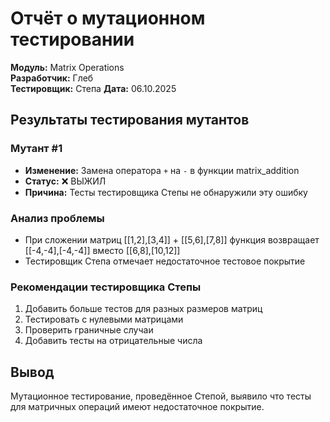 # Отчёт о мутационном тестировании

**Модуль:** Matrix Operations  
**Разработчик:** Глеб  
**Тестировщик:** Степа
**Дата:** 06.10.2025

## Результаты тестирования мутантов

### Мутант #1
- **Изменение:** Замена оператора `+` на `-` в функции matrix_addition
- **Статус:** ❌ ВЫЖИЛ
- **Причина:** Тесты тестировщика Степы не обнаружили эту ошибку

### Анализ проблемы
- При сложении матриц [[1,2],[3,4]] + [[5,6],[7,8]] функция возвращает [[-4,-4],[-4,-4]] вместо [[6,8],[10,12]]
- Тестировщик Степа отмечает недостаточное тестовое покрытие

### Рекомендации тестировщика Степы
1. Добавить больше тестов для разных размеров матриц
2. Тестировать с нулевыми матрицами
3. Проверить граничные случаи
4. Добавить тесты на отрицательные числа

## Вывод
Мутационное тестирование, проведённое Степой, выявило что тесты для матричных операций имеют недостаточное покрытие.